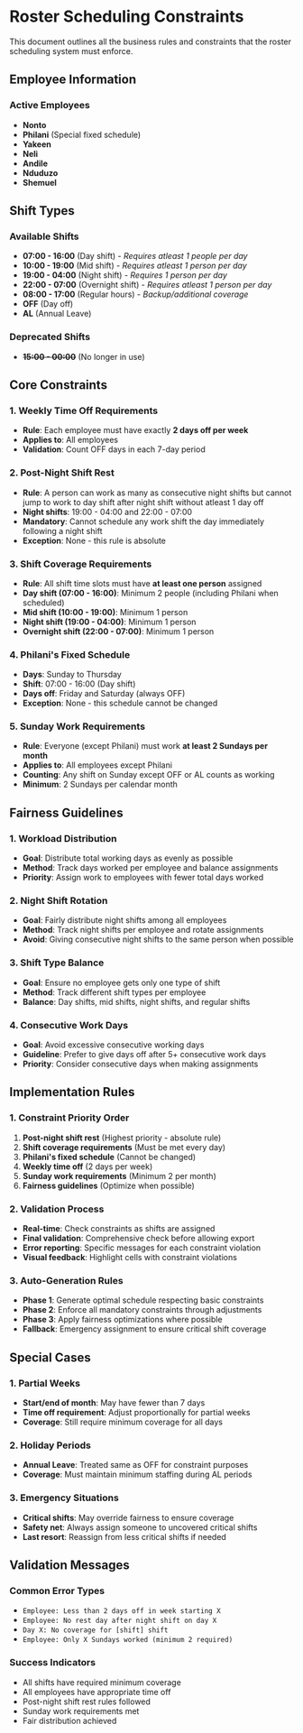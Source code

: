 # Roster Scheduling Constraints

This document outlines all the business rules and constraints that the roster scheduling system must enforce.

## Employee Information

### Active Employees
- **Nonto**
- **Philani** (Special fixed schedule)
- **Yakeen**
- **Neli**
- **Andile**
- **Nduduzo**
- **Shemuel**

## Shift Types

### Available Shifts
- **07:00 - 16:00** (Day shift) - *Requires atleast 1 people per day*
- **10:00 - 19:00** (Mid shift) - *Requires atleast  1 person per day*
- **19:00 - 04:00** (Night shift) - *Requires 1 person per day*
- **22:00 - 07:00** (Overnight shift) - *Requires atleast  1 person per day*
- **08:00 - 17:00** (Regular hours) - *Backup/additional coverage*
- **OFF** (Day off)
- **AL** (Annual Leave)

### Deprecated Shifts
- ~~**15:00 - 00:00**~~ (No longer in use)

## Core Constraints

### 1. Weekly Time Off Requirements
- **Rule**: Each employee must have exactly **2 days off per week**
- **Applies to**: All employees
- **Validation**: Count OFF days in each 7-day period

### 2. Post-Night Shift Rest
- **Rule**: A person can work as many as consecutive night shifts but cannot jump to work to day shift after night shift without atleast 1 day off
- **Night shifts**: 19:00 - 04:00 and 22:00 - 07:00
- **Mandatory**: Cannot schedule any work shift the day immediately following a night shift
- **Exception**: None - this rule is absolute

### 3. Shift Coverage Requirements
- **Rule**: All shift time slots must have **at least one person** assigned
- **Day shift (07:00 - 16:00)**: Minimum 2 people (including Philani when scheduled)
- **Mid shift (10:00 - 19:00)**: Minimum 1 person
- **Night shift (19:00 - 04:00)**: Minimum 1 person
- **Overnight shift (22:00 - 07:00)**: Minimum 1 person

### 4. Philani's Fixed Schedule
- **Days**: Sunday to Thursday
- **Shift**: 07:00 - 16:00 (Day shift)
- **Days off**: Friday and Saturday (always OFF)
- **Exception**: None - this schedule cannot be changed

### 5. Sunday Work Requirements
- **Rule**: Everyone (except Philani) must work **at least 2 Sundays per month**
- **Applies to**: All employees except Philani
- **Counting**: Any shift on Sunday except OFF or AL counts as working
- **Minimum**: 2 Sundays per calendar month

## Fairness Guidelines

### 1. Workload Distribution
- **Goal**: Distribute total working days as evenly as possible
- **Method**: Track days worked per employee and balance assignments
- **Priority**: Assign work to employees with fewer total days worked

### 2. Night Shift Rotation
- **Goal**: Fairly distribute night shifts among all employees
- **Method**: Track night shifts per employee and rotate assignments
- **Avoid**: Giving consecutive night shifts to the same person when possible

### 3. Shift Type Balance
- **Goal**: Ensure no employee gets only one type of shift
- **Method**: Track different shift types per employee
- **Balance**: Day shifts, mid shifts, night shifts, and regular shifts

### 4. Consecutive Work Days
- **Goal**: Avoid excessive consecutive working days
- **Guideline**: Prefer to give days off after 5+ consecutive work days
- **Priority**: Consider consecutive days when making assignments

## Implementation Rules

### 1. Constraint Priority Order
1. **Post-night shift rest** (Highest priority - absolute rule)
2. **Shift coverage requirements** (Must be met every day)
3. **Philani's fixed schedule** (Cannot be changed)
4. **Weekly time off** (2 days per week)
5. **Sunday work requirements** (Minimum 2 per month)
6. **Fairness guidelines** (Optimize when possible)

### 2. Validation Process
- **Real-time**: Check constraints as shifts are assigned
- **Final validation**: Comprehensive check before allowing export
- **Error reporting**: Specific messages for each constraint violation
- **Visual feedback**: Highlight cells with constraint violations

### 3. Auto-Generation Rules
- **Phase 1**: Generate optimal schedule respecting basic constraints
- **Phase 2**: Enforce all mandatory constraints through adjustments
- **Phase 3**: Apply fairness optimizations where possible
- **Fallback**: Emergency assignment to ensure critical shift coverage

## Special Cases

### 1. Partial Weeks
- **Start/end of month**: May have fewer than 7 days
- **Time off requirement**: Adjust proportionally for partial weeks
- **Coverage**: Still require minimum coverage for all days

### 2. Holiday Periods
- **Annual Leave**: Treated same as OFF for constraint purposes
- **Coverage**: Must maintain minimum staffing during AL periods

### 3. Emergency Situations
- **Critical shifts**: May override fairness to ensure coverage
- **Safety net**: Always assign someone to uncovered critical shifts
- **Last resort**: Reassign from less critical shifts if needed

## Validation Messages

### Common Error Types
- `Employee: Less than 2 days off in week starting X`
- `Employee: No rest day after night shift on day X`
- `Day X: No coverage for [shift] shift`
- `Employee: Only X Sundays worked (minimum 2 required)`

### Success Indicators
- All shifts have required minimum coverage
- All employees have appropriate time off
- Post-night shift rest rules followed
- Sunday work requirements met
- Fair distribution achieved